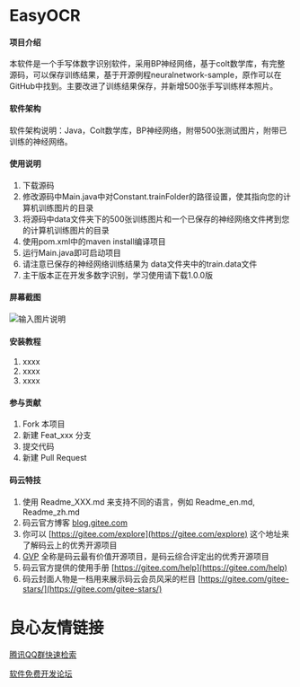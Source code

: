 # EasyOCR

#### 项目介绍
本软件是一个手写体数字识别软件，采用BP神经网络，基于colt数学库，有完整源码，可以保存训练结果，基于开源例程neuralnetwork-sample，原作可以在GitHub中找到。主要改进了训练结果保存，并新增500张手写训练样本照片。

#### 软件架构
软件架构说明：Java，Colt数学库，BP神经网络，附带500张测试图片，附带已训练的神经网络。

#### 使用说明

1. 下载源码
2. 修改源码中Main.java中对Constant.trainFolder的路径设置，使其指向您的计算机训练图片的目录
3. 将源码中data文件夹下的500张训练图片和一个已保存的神经网络文件拷到您的计算机训练图片的目录
4. 使用pom.xml中的maven install编译项目
5. 运行Main.java即可启动项目
6. 请注意已保存的神经网络训练结果为 data文件夹中的train.data文件
7. 主干版本正在开发多数字识别，学习使用请下载1.0.0版

#### 屏幕截图

![输入图片说明](https://images.gitee.com/uploads/images/2018/0909/181848_0c93250d_1203742.png "screenShot.png")


#### 安装教程

1. xxxx
2. xxxx
3. xxxx

#### 参与贡献

1. Fork 本项目
2. 新建 Feat_xxx 分支
3. 提交代码
4. 新建 Pull Request


#### 码云特技

1. 使用 Readme\_XXX.md 来支持不同的语言，例如 Readme\_en.md, Readme\_zh.md
2. 码云官方博客 [blog.gitee.com](https://blog.gitee.com)
3. 你可以 [https://gitee.com/explore](https://gitee.com/explore) 这个地址来了解码云上的优秀开源项目
4. [GVP](https://gitee.com/gvp) 全称是码云最有价值开源项目，是码云综合评定出的优秀开源项目
5. 码云官方提供的使用手册 [https://gitee.com/help](https://gitee.com/help)
6. 码云封面人物是一档用来展示码云会员风采的栏目 [https://gitee.com/gitee-stars/](https://gitee.com/gitee-stars/)

 # 良心友情链接

[腾讯QQ群快速检索](http://u.720life.cn/s/8cf73f7c)

[软件免费开发论坛](http://u.720life.cn/s/bbb01dc0)